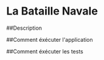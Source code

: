 # La Bataille Navale

##Description

##Comment éxécuter l'application

##Comment éxécuter les tests
